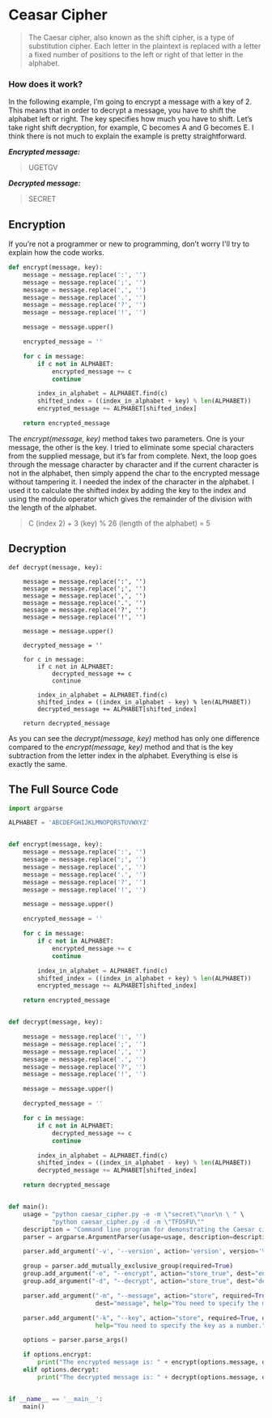 # Ceasar Cipher

> The Caesar cipher, also known as the shift cipher, is a type of substitution cipher. Each letter in the plaintext is replaced with a letter a fixed number of positions to the left or right of that letter in the alphabet.

### How does it work?

In the following example, I’m going to encrypt a message with a key of 2. This means that in order to decrypt a message, you have to shift the alphabet left or right. The key specifies how much you have to shift. Let’s take right shift decryption, for example, C becomes A and G becomes E. I think there is not much to explain the example is pretty straightforward.

***Encrypted message:***

> UGETGV

***Decrypted message:***

> SECRET

## Encryption

If you’re not a programmer or new to programming, don’t worry I'll try to explain how the code works.

```python
def encrypt(message, key):
    message = message.replace(':', '')
    message = message.replace(';', '')
    message = message.replace(',', '')
    message = message.replace('.', '')
    message = message.replace('?', '')
    message = message.replace('!', '')

    message = message.upper()

    encrypted_message = ''

    for c in message:
        if c not in ALPHABET:
            encrypted_message += c
            continue

        index_in_alphabet = ALPHABET.find(c)
        shifted_index = ((index_in_alphabet + key) % len(ALPHABET))
        encrypted_message += ALPHABET[shifted_index]

    return encrypted_message
```

The *encrypt(message, key)* method takes two parameters. One is your message, the other is the key. I tried to eliminate some special characters from the supplied message, but it’s far from complete. Next, the loop goes through the message character by character and if the current character is not in the alphabet, then simply append the char to the encrypted message without tampering it. I needed the index of the character in the alphabet. I used it to calculate the shifted index by adding the key to the index and using the modulo operator which gives the remainder of the division with the length of the alphabet.

> C (index 2) + 3 (key) % 26 (length of the alphabet) = 5

## Decryption

```python3
def decrypt(message, key):

    message = message.replace(':', '')
    message = message.replace(';', '')
    message = message.replace(',', '')
    message = message.replace('.', '')
    message = message.replace('?', '')
    message = message.replace('!', '')

    message = message.upper()

    decrypted_message = ''

    for c in message:
        if c not in ALPHABET:
            decrypted_message += c
            continue

        index_in_alphabet = ALPHABET.find(c)
        shifted_index = ((index_in_alphabet - key) % len(ALPHABET))
        decrypted_message += ALPHABET[shifted_index]

    return decrypted_message
```

As you can see the *decrypt(message, key)* method has only one difference compared to the *encrypt(message, key)* method and that is the key subtraction from the letter index in the alphabet. Everything is else is exactly the same.

## The Full Source Code

```python
import argparse

ALPHABET = 'ABCDEFGHIJKLMNOPQRSTUVWXYZ'


def encrypt(message, key):
    message = message.replace(':', '')
    message = message.replace(';', '')
    message = message.replace(',', '')
    message = message.replace('.', '')
    message = message.replace('?', '')
    message = message.replace('!', '')

    message = message.upper()

    encrypted_message = ''

    for c in message:
        if c not in ALPHABET:
            encrypted_message += c
            continue

        index_in_alphabet = ALPHABET.find(c)
        shifted_index = ((index_in_alphabet + key) % len(ALPHABET))
        encrypted_message += ALPHABET[shifted_index]

    return encrypted_message


def decrypt(message, key):

    message = message.replace(':', '')
    message = message.replace(';', '')
    message = message.replace(',', '')
    message = message.replace('.', '')
    message = message.replace('?', '')
    message = message.replace('!', '')

    message = message.upper()

    decrypted_message = ''

    for c in message:
        if c not in ALPHABET:
            decrypted_message += c
            continue

        index_in_alphabet = ALPHABET.find(c)
        shifted_index = ((index_in_alphabet - key) % len(ALPHABET))
        decrypted_message += ALPHABET[shifted_index]

    return decrypted_message


def main():
    usage = "python caesar_cipher.py -e -m \"secret\"\nor\n \ " \
            "python caesar_cipher.py -d -m \"TFDSFU\""
    description = "Command line program for demonstrating the Caesar cipher."
    parser = argparse.ArgumentParser(usage=usage, description=description)

    parser.add_argument('-v', '--version', action='version', version='%(prog)s 1.0')

    group = parser.add_mutually_exclusive_group(required=True)
    group.add_argument("-e", "--encrypt", action="store_true", dest="encrypt", help="Encrypts the plain text message.")
    group.add_argument("-d", "--decrypt", action="store_true", dest="decrypt", help="Decrypts the encrypted message.")

    parser.add_argument("-m", "--message", action="store", required=True,
                        dest="message", help="You need to specify the message. Like this: -m \"secret\"")

    parser.add_argument("-k", "--key", action="store", required=True, dest="key", type=int,
                        help="You need to specify the key as a number.")

    options = parser.parse_args()

    if options.encrypt:
        print("The encrypted message is: " + encrypt(options.message, options.key))
    elif options.decrypt:
        print("The decrypted message is: " + decrypt(options.message, options.key))


if __name__ == '__main__':
    main()
```
